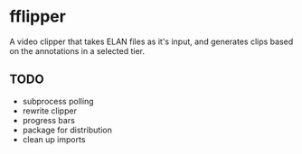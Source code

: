 fflipper
================================

A video clipper that takes ELAN files as it's input, and generates clips based on the annotations in a selected tier.

TODO
-------------------------
* subprocess polling
* rewrite clipper
* progress bars
* package for distribution
* clean up imports

